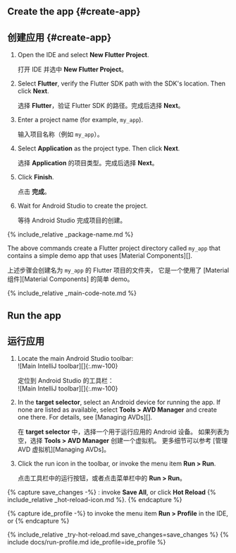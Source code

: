 <div class="tab-pane active" id="androidstudio" role="tabpanel" aria-labelledby="androidstudio-tab" markdown="1">

## Create the app {#create-app}

## 创建应用 {#create-app}

1. Open the IDE and select **New Flutter Project**.

   打开 IDE 并选中 **New Flutter Project**。

2. Select **Flutter**, verify the Flutter SDK path with the SDK's location.
   Then click **Next**.

   选择 **Flutter**，验证 Flutter SDK 的路径。完成后选择 **Next**。

3. Enter a project name (for example, `my_app`).

   输入项目名称（例如 `my_app`）。

4. Select **Application** as the project type. Then click **Next**.

   选择 **Application** 的项目类型。完成后选择 **Next**。

5. Click **Finish**.

   点击 **完成**。

6. Wait for Android Studio to create the project.

   等待 Android Studio 完成项目的创建。

{% include_relative _package-name.md  %}

The above commands create a Flutter project directory called `my_app` that
contains a simple demo app that uses [Material Components][].

上述步骤会创建名为 `my_app` 的 Flutter 项目的文件夹，
它是一个使用了 [Material 组件][Material Components] 的简单 demo。

{% include_relative _main-code-note.md  %}

## Run the app

## 运行应用

 1. Locate the main Android Studio toolbar:<br>
    ![Main IntelliJ toolbar][]{:.mw-100}

    定位到 Android Studio 的工具栏：<br>
    ![Main IntelliJ toolbar][]{:.mw-100}

 1. In the **target selector**, select an Android device for running the app.
    If none are listed as available,
    select **Tools > AVD Manager** and create one there.
    For details, see [Managing AVDs][].

    在 **target selector** 中，选择一个用于运行应用的 Android 设备。
    如果列表为空，选择 **Tools > AVD Manager** 创建一个虚拟机。
    更多细节可以参考 [管理 AVD 虚拟机][Managing AVDs]。

 1. Click the run icon in the toolbar, or invoke the menu item **Run > Run**.

    点击工具栏中的运行按钮，或者点击菜单栏中的 **Run > Run**。

{% capture save_changes -%}
  : invoke **Save All**, or click **Hot Reload**
  {% include_relative _hot-reload-icon.md %}.
{% endcapture %}

{% capture ide_profile -%}
  to invoke the menu item **Run > Profile** in the IDE, or
{% endcapture %}

{% include_relative _try-hot-reload.md save_changes=save_changes %}
{% include docs/run-profile.md ide_profile=ide_profile %}

[trusted your computer]: {{site.url}}/get-started/install/macos#trust
</div>



